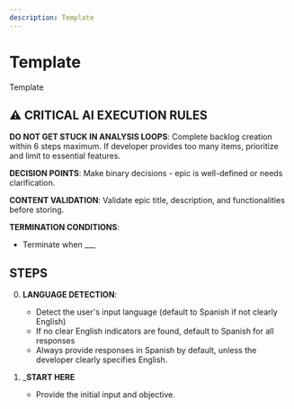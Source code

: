 ```yaml
---
description: Template
---
```


# Template

Template

## ⚠️ CRITICAL AI EXECUTION RULES

**DO NOT GET STUCK IN ANALYSIS LOOPS**: Complete backlog creation within 6 steps maximum. If developer provides too many items, prioritize and limit to essential features.

**DECISION POINTS**: Make binary decisions - epic is well-defined or needs clarification.

**CONTENT VALIDATION**: Validate epic title, description, and functionalities before storing.

**TERMINATION CONDITIONS**:
- Terminate when ___

## STEPS

0. **LANGUAGE DETECTION**:
   - Detect the user's input language (default to Spanish if not clearly English)
   - If no clear English indicators are found, default to Spanish for all responses
   - Always provide responses in Spanish by default, unless the developer clearly specifies English.

1. ___START HERE__
   - Provide the initial input and objective.
